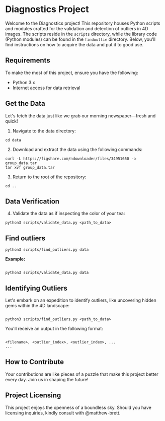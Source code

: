 # Diagnostics Project

Welcome to the Diagnostics project! This repository houses Python scripts and modules crafted for the validation and detection of outliers in 4D images. The scripts reside in the `scripts` directory, while the library code (Python modules) can be found in the `findoutlie` directory. Below, you'll find instructions on how to acquire the data and put it to good use.

## Requirements

To make the most of this project, ensure you have the following:

- Python 3.x
- Internet access for data retrieval

## Get the Data

Let's fetch the data just like we grab our morning newspaper—fresh and quick!

1. Navigate to the data directory:

```
cd data
```

2. Download and extract the data using the following commands:

```
curl -L https://figshare.com/ndownloader/files/34951650 -o group_data.tar
tar xvf group_data.tar
```

3. Return to the root of the repository:

```
cd ..
```

## Data Verification

4. Validate the data as if inspecting the color of your tea:

```
python3 scripts/validate_data.py <path_to_data>

```

## Find outliers

```
python3 scripts/find_outliers.py data
```

**Example:**

```

python3 scripts/validate_data.py data

```
## Identifying Outliers

Let's embark on an expedition to identify outliers, like uncovering hidden gems within the 4D landscape:

```

python3 scripts/find_outliers.py <path_to_data>

```

You'll receive an output in the following format:

```

<filename>, <outlier_index>, <outlier_index>, ...
...

```
## How to Contribute

Your contributions are like pieces of a puzzle that make this project better every day. Join us in shaping the future!

## Project Licensing

This project enjoys the openness of a boundless sky. Should you have licensing inquiries, kindly consult with @matthew-brett.
